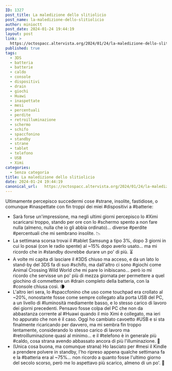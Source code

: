 ```yaml
---
ID: 1327
post_title: La maledizione dello slitiolicio
post_name: la-maledizione-dello-slitiolicio
author: minioctt
post_date: 2024-01-24 19:44:19
layout: post
link: >
  https://octospacc.altervista.org/2024/01/24/la-maledizione-dello-slitiolicio/
published: true
tags:
  - 3DS
  - batteria
  - batterie
  - caldo
  - console
  - dispositivi
  - drain
  - giochi
  - Huawi
  - inaspettate
  - mesi
  - percentuali
  - perdite
  - retroilluminazione
  - schermo
  - schifo
  - spaccfonino
  - standby
  - strane
  - tablet
  - telefono
  - USB
  - Ximi
categories:
  - Senza categoria
title: La maledizione dello slitiolicio
date: 2024-01-24 19:44:19
canonical_url:   https://octospacc.altervista.org/2024/01/24/la-maledizione-dello-slitiolicio/
---
```

<!-- wp:paragraph -->
<p>Ultimamente percepisco succedermi cose #strane, insolite, fastidiose, o comunque #inaspettate con fin troppi dei miei #dispositivi a #batterie:</p>
<!-- /wp:paragraph -->

<!-- wp:list -->
<ul><!-- wp:list-item -->
<li>Sarà forse un'impressione, ma negli ultimi giorni percepisco lo #Ximi scaricarsi troppo, stando per ore con lo #schermo spento a non fare nulla (almeno, nulla che io gli abbia ordinato)... diverse #perdite #percentuali che mi sembrano insolite. 📉</li>
<!-- /wp:list-item -->

<!-- wp:list-item -->
<li>La settimana scorsa trovai il #tablet Samsung a tipo 3%, dopo 3 giorni in cui lo posai (con le radio spente) al ~15% dopo averlo usato... ma mi ricordo che in #standby dovrebbe durare un po' di più. ⏳</li>
<!-- /wp:list-item -->

<!-- wp:list-item -->
<li>A volte mi capita di lasciare il #3DS chiuso ma acceso, e da un lato lo stand-by del 3DS fa di suo #schifo, ma dall'altro ci sono #giochi come Animal Crossing Wild World che mi pare lo inibiscano... però io mi ricordo che servisse un po' più di mezza giornata per permettere a quel giochino di commettere un #drain completo della batteria, con la #console chiusa così. 🌘</li>
<!-- /wp:list-item -->

<!-- wp:list-item -->
<li>L'altro ieri sera, lo #spaccfonino che uso come touchpad era crollato al ~20%, nonostante fosse come sempre collegato alla porta USB del PC, a un livello di #luminosità mediamente basso, e lo stesso carico di lavoro dei giorni precedenti. Pensavo fosse colpa del PC che non da abbastanza corrente al #Huawi quando il mio Ximi è collegato, ma ieri ho appurato che non è il caso. Oggi ho cambiato cavoetto #USB e si sta finalmente ricaricando per davvero, ma mi sembra fin troppo lentamente, considerando lo stesso carico di lavoro ma #retroilluminazione quasi al minimo... e il #telefono è in generale più #caldo, cosa strana avendo abbassato ancora di più l'illuminazione. 🥵</li>
<!-- /wp:list-item -->

<!-- wp:list-item -->
<li>(Unica cosa buona, ma comunque strana) Ho lasciato per #mesi il Kindle a prendere polvere in standby, l'ho ripreso appena qualche settimana fa e la #batteria era al ~75%... non ricordo a quanto fosse l'ultimo giorno del secolo scorso, però me lo aspettavo più scarico, almeno di un po'. 🤯</li>
<!-- /wp:list-item --></ul>
<!-- /wp:list -->

<!-- wp:paragraph -->
<p></p>
<!-- /wp:paragraph -->